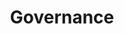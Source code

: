 ---
title: "Governance"
linkTitle: "Governance"
weight: 15
description: >
  Governance use cases for your organization.
---